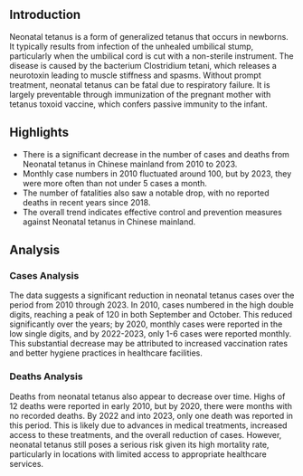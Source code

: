 ## Introduction

Neonatal tetanus is a form of generalized tetanus that occurs in newborns. It typically results from infection of the unhealed umbilical stump, particularly when the umbilical cord is cut with a non-sterile instrument. The disease is caused by the bacterium Clostridium tetani, which releases a neurotoxin leading to muscle stiffness and spasms. Without prompt treatment, neonatal tetanus can be fatal due to respiratory failure. It is largely preventable through immunization of the pregnant mother with tetanus toxoid vaccine, which confers passive immunity to the infant.

## Highlights

- There is a significant decrease in the number of cases and deaths from Neonatal tetanus in Chinese mainland from 2010 to 2023. <br/>
- Monthly case numbers in 2010 fluctuated around 100, but by 2023, they were more often than not under 5 cases a month. <br/>
- The number of fatalities also saw a notable drop, with no reported deaths in recent years since 2018. <br/>
- The overall trend indicates effective control and prevention measures against Neonatal tetanus in Chinese mainland.

## Analysis

### Cases Analysis

The data suggests a significant reduction in neonatal tetanus cases over the period from 2010 through 2023. In 2010, cases numbered in the high double digits, reaching a peak of 120 in both September and October. This reduced significantly over the years; by 2020, monthly cases were reported in the low single digits, and by 2022-2023, only 1-6 cases were reported monthly. This substantial decrease may be attributed to increased vaccination rates and better hygiene practices in healthcare facilities.

### Deaths Analysis

Deaths from neonatal tetanus also appear to decrease over time. Highs of 12 deaths were reported in early 2010, but by 2020, there were months with no recorded deaths. By 2022 and into 2023, only one death was reported in this period. This is likely due to advances in medical treatments, increased access to these treatments, and the overall reduction of cases. However, neonatal tetanus still poses a serious risk given its high mortality rate, particularly in locations with limited access to appropriate healthcare services.
